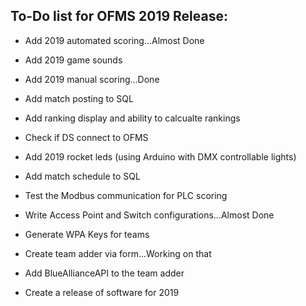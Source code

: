 ## To-Do list for OFMS 2019 Release:

- Add 2019 automated scoring...Almost Done

- Add 2019 game sounds

- Add 2019 manual scoring...Done

- Add match posting to SQL

- Add ranking display and ability to calcualte rankings

- Check if DS connect to OFMS

- Add 2019 rocket leds (using Arduino with DMX controllable lights)

- Add match schedule to SQL 

- Test the Modbus communication for PLC scoring

- Write Access Point and Switch configurations...Almost Done

- Generate WPA Keys for teams

- Create team adder via form...Working on that

- Add BlueAllianceAPI to the team adder

- Create a release of software for 2019
